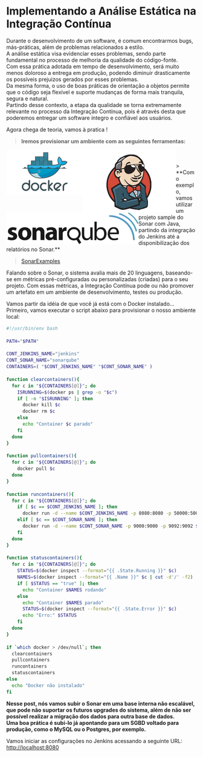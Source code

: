 # Implementando a Análise Estática na Integração Contínua

Durante o desenvolvimento de um software, é comum encontrarmos bugs, más-práticas, além de problemas relacionados a estilo.<br />
A análise estática visa evidenciar esses problemas, sendo parte fundamental no processo de melhoria da qualidade do código-fonte.<br />
Com essa prática adotada em tempo de desenvolvimento, será muito menos doloroso a entrega em produção, podendo diminuir drasticamente os possíveis prejuizos gerados por esses problemas.<br />
Da mesma forma, o uso de boas práticas de orientação a objetos permite que o código seja flexível e suporte mudanças de forma mais tranquila, segura e natural.<br />
Partindo desse contexto, a etapa da qualidade se torna extremamente relevante no processo da Integração Contínua, pois é através desta que poderemos entregar um software íntegro e confiável aos usuários.<br />

Agora chega de teoria, vamos à pratica !<br />

> **Iremos provisionar um ambiente com as seguintes ferramentas:**

<img align="left" src="docker.png">
<img align="left" src="jenkins.png">
<img align="left" src="sonarqube.png"><br />
<br />
> **Como exemplo, vamos utilizar um projeto sample do Sonar com Java, partindo da integração do Jenkins até a disponibilização dos relatórios no Sonar.**

> [SonarExamples](https://github.com/SonarSource/sonar-examples)<br />

Falando sobre o Sonar, o sistema avalia mais de 20 linguagens, baseando-se em métricas pré-configuradas ou personalizadas (criadas) para o seu projeto.
Com essas métricas, a Integração Contínua pode ou não promover um artefato em um ambiente de desenvolvimento, testes ou produção.

Vamos partir da idéia de que você já está com o Docker instalado... Primeiro, vamos executar o script abaixo para provisionar o nosso ambiente local:

```bash
#!/usr/bin/env bash

PATH="$PATH"

CONT_JENKINS_NAME="jenkins"
CONT_SONAR_NAME="sonarqube"
CONTAINERS=( "$CONT_JENKINS_NAME" "$CONT_SONAR_NAME" )

function clearcontainers(){
  for c in "${CONTAINERS[@]}"; do
    ISRUNNING=$(docker ps | grep -o "$c")
    if [ -n "$ISRUNNING" ]; then
      docker kill $c
      docker rm $c
    else
      echo "Container $c parado"
    fi
  done
}

function pullcontainers(){
  for c in "${CONTAINERS[@]}"; do
    docker pull $c
  done
}

function runcontainers(){
  for c in "${CONTAINERS[@]}"; do
    if [ $c == $CONT_JENKINS_NAME ]; then
      docker run -d --name $CONT_JENKINS_NAME -p 8080:8080 -p 50000:50000 $CONT_JENKINS_NAME
    elif [ $c == $CONT_SONAR_NAME ]; then
      docker run -d --name $CONT_SONAR_NAME -p 9000:9000 -p 9092:9092 $CONT_SONAR_NAME
    fi
  done
}

function statuscontainers(){
  for c in "${CONTAINERS[@]}"; do
    STATUS=$(docker inspect --format="{{ .State.Running }}" $c)
    NAMES=$(docker inspect --format="{{ .Name }}" $c | cut -d'/' -f2)
    if [ $STATUS == "true" ]; then
      echo "Container $NAMES rodando"
    else
      echo "Container $NAMES parado"
      STATUS=$(docker inspect --format="{{ .State.Error }}" $c)
      echo "Erro:" $STATUS
    fi
  done
}

if `which docker > /dev/null`; then
  clearcontainers
  pullcontainers
  runcontainers
  statuscontainers
else
  echo "Docker não instalado"
fi
```

**Nesse post, nós vamos subir o Sonar em uma base interna não escalável, que pode não suportar os futuros upgrades do sistema, além de não ser possível realizar a migração dos dados para outra base de dados.<br />
Uma boa prática é subi-lo já apontando para um SGBD voltado para produção, como o MySQL ou o Postgres, por exemplo.**<br />

Vamos iniciar as configurações no Jenkins acessando a seguinte URL:<br />
[http://localhost:8080](http://localhost:8080)
